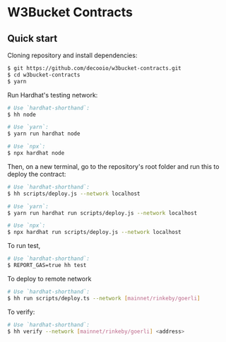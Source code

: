 # W3Bucket Contracts

## Quick start

Cloning repository and install dependencies:

```sh
$ git https://github.com/decooio/w3bucket-contracts.git
$ cd w3bucket-contracts
$ yarn
```

Run Hardhat's testing network:

```sh
# Use `hardhat-shorthand`:
$ hh node

# Use `yarn`:
$ yarn run hardhat node

# Use `npx`:
$ npx hardhat node
```

Then, on a new terminal, go to the repository's root folder and run this to deploy the contract:

```sh
# Use `hardhat-shorthand`:
$ hh scripts/deploy.js --network localhost

# Use `yarn`:
$ yarn run hardhat run scripts/deploy.js --network localhost

# Use `npx`:
$ npx hardhat run scripts/deploy.js --network localhost
```

To run test,

```sh
# Use `hardhat-shorthand`:
$ REPORT_GAS=true hh test
```

To deploy to remote network

```sh
# Use `hardhat-shorthand`:
$ hh run scripts/deploy.ts --network [mainnet/rinkeby/goerli]
```

To verify:

```sh
# Use `hardhat-shorthand`:
$ hh verify --network [mainnet/rinkeby/goerli] <address>
```